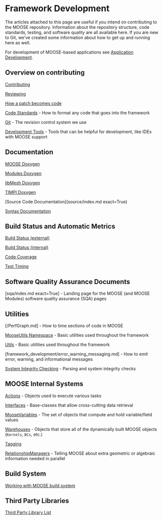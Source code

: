 # Framework Development

The articles attached to this page are useful if you intend on contributing to the MOOSE repository. Information about the repository
structure, code standards, testing, and software quality are all available here. If you are new to Git, we've created some information
about how to get up and running here as well.

For development of MOOSE-based applications see [Application Development](application_development/index.md).

## Overview on contributing

[Contributing](framework/contributing.md)

[Reviewing](framework/reviewing.md)

[How a patch becomes code](framework/patch_to_code.md)

[Code Standards](sqa/framework_scs.md) - How to format any code that goes into the framework

[Git](git.md) - The revision control system we use

[Development Tools](help/development/index.md) - Tools that can be helpful for development, like IDEs with MOOSE support

## Documentation

[MOOSE Doxygen](http://www.mooseframework.org/docs/doxygen/moose/classes.html)

[Modules Doxygen](https://mooseframework.inl.gov/docs/doxygen/modules/classes.html)

[libMesh Doxygen](https://mooseframework.org/docs/doxygen/libmesh/classes.html)

[TIMPI Doxygen](https://mooseframework.org/docs/doxygen/timpi/classes.html)

[Source Code Documentation](source/index.md exact=True)

[Syntax Documentation](syntax/index.md)

## Build Status and Automatic Metrics

[Build Status (external)](https://civet.inl.gov)

[Build Status (internal)](https://moosebuild.hpc.inl.gov)

[Code Coverage](http://mooseframework.org/docs/coverage/framework/)

[Test Timing](http://mooseframework.org/docs/timing/)

## Software Quality Assurance Documents

[sqa/index.md exact=True] - Landing page for the MOOSE (and MOOSE Modules) software quality assurance (SQA) pages

## Utilities

[/PerfGraph.md] - How to time sections of code in MOOSE

[MooseUtils Namespace](MooseUtils.md) - Basic utilities used throughout the framework

[Utils](utils/index.md) - Basic utilities used throughout the framework

[framework_development/error_warning_messaging.md] - How to emit error, warning, and informational messages

[System Integrity Checking](sanity_checking.md) - Parsing and system integrity checks

## MOOSE Internal Systems

[Actions](source/actions/Action.md) - Objects used to execute various tasks

[Interfaces](framework_development/interfaces/index.md) - Base-classes that allow cross-cutting data retrieval

[MooseVariables](moose_variables.md) - The set of objects that compute and hold variable/field values

[Warehouses](/warehouses.md) - Objects that store all of the dynamically built MOOSE objects (`Kernels`, `BCs`, etc.)

[Tagging](tagging.md)

[RelationshipManagers](/relationship_managers.md) - Telling MOOSE about extra geometric or algebraic information needed in parallel

## Build System

[Working with MOOSE build system](build_system.md)

## Third Party Libraries

[Third Party Library List](sqa/library_requirements.md)
